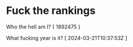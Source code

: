 # Fuck the rankings

Who the hell am I?
{ 1892475 }

What fucking year is it?
[ 2024-03-21T10:37:53Z ]
